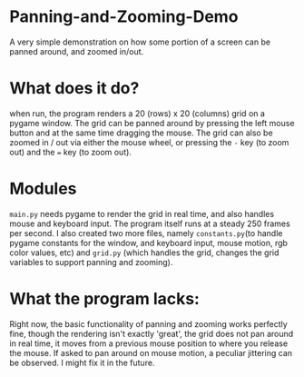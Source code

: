 # Panning-and-Zooming-Demo
A very simple demonstration on how some portion of a screen can be panned around, and zoomed in/out. 

# What does it do?
when run, the program renders a 20 (rows) x 20 (columns) grid on a pygame window. The grid can be panned around by pressing the left mouse button and at the same time dragging the mouse. The grid can also be zoomed in / out via either the mouse wheel, or pressing the `-` key (to zoom out) and the `=` key (to zoom out). 

# Modules
`main.py` needs pygame to render the grid in real time, and also handles mouse and keyboard input. The program itself runs at a steady 250
frames per second. 
I also created two more files, namely `constants.py`(to handle pygame constants for the window, and keyboard input, mouse motion, rgb color values, etc) and `grid.py` (which handles the grid, changes the grid variables to support panning and zooming). 

# What the program lacks:
Right now, the basic functionality of panning and zooming works perfectly fine, though the rendering isn't exactly 'great', the grid does not pan around in real time, it moves from a previous mouse position to where you release the mouse. If asked to pan around on mouse motion, a peculiar jittering can be observed. I might fix it in the future.
